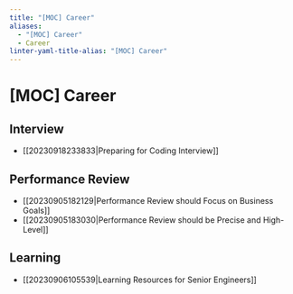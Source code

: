 ```yaml
---
title: "[MOC] Career"
aliases:
  - "[MOC] Career"
  - Career
linter-yaml-title-alias: "[MOC] Career"
---
```


# [MOC] Career

## Interview

- [[20230918233833|Preparing for Coding Interview]]

## Performance Review

- [[20230905182129|Performance Review should Focus on Business Goals]]
- [[20230905183030|Performance Review should be Precise and High-Level]]

## Learning

- [[20230906105539|Learning Resources for Senior Engineers]]
